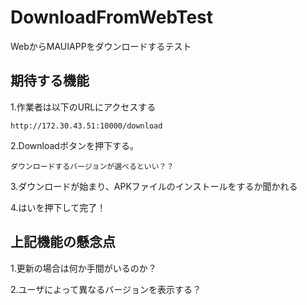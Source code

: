 # DownloadFromWebTest
WebからMAUIAPPをダウンロードするテスト

## 期待する機能
1.作業者は以下のURLにアクセスする

    http://172.30.43.51:10000/download

2.Downloadボタンを押下する。

    ダウンロードするバージョンが選べるといい？？

3.ダウンロードが始まり、APKファイルのインストールをするか聞かれる

4.はいを押下して完了！

## 上記機能の懸念点
1.更新の場合は何か手間がいるのか？

2.ユーザによって異なるバージョンを表示する？
